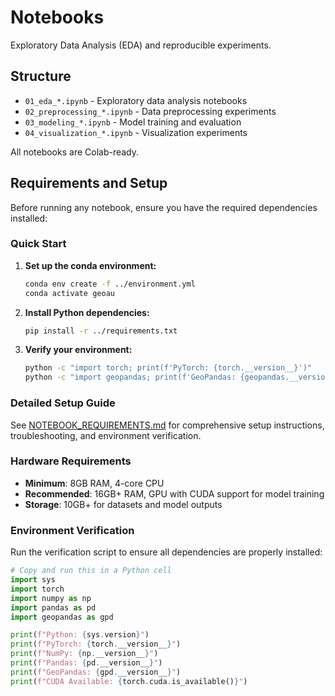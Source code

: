 # Notebooks

Exploratory Data Analysis (EDA) and reproducible experiments.

## Structure
- `01_eda_*.ipynb` - Exploratory data analysis notebooks
- `02_preprocessing_*.ipynb` - Data preprocessing experiments
- `03_modeling_*.ipynb` - Model training and evaluation
- `04_visualization_*.ipynb` - Visualization experiments

All notebooks are Colab-ready.

## Requirements and Setup

Before running any notebook, ensure you have the required dependencies installed:

### Quick Start
1. **Set up the conda environment:**
   ```bash
   conda env create -f ../environment.yml
   conda activate geoau
   ```

2. **Install Python dependencies:**
   ```bash
   pip install -r ../requirements.txt
   ```

3. **Verify your environment:**
   ```bash
   python -c "import torch; print(f'PyTorch: {torch.__version__}')"
   python -c "import geopandas; print(f'GeoPandas: {geopandas.__version__}')"
   ```

### Detailed Setup Guide

See [NOTEBOOK_REQUIREMENTS.md](NOTEBOOK_REQUIREMENTS.md) for comprehensive setup instructions, troubleshooting, and environment verification.

### Hardware Requirements
- **Minimum**: 8GB RAM, 4-core CPU
- **Recommended**: 16GB+ RAM, GPU with CUDA support for model training
- **Storage**: 10GB+ for datasets and model outputs

### Environment Verification

Run the verification script to ensure all dependencies are properly installed:

```python
# Copy and run this in a Python cell
import sys
import torch
import numpy as np
import pandas as pd
import geopandas as gpd

print(f"Python: {sys.version}")
print(f"PyTorch: {torch.__version__}")
print(f"NumPy: {np.__version__}")
print(f"Pandas: {pd.__version__}")
print(f"GeoPandas: {gpd.__version__}")
print(f"CUDA Available: {torch.cuda.is_available()}")
```
